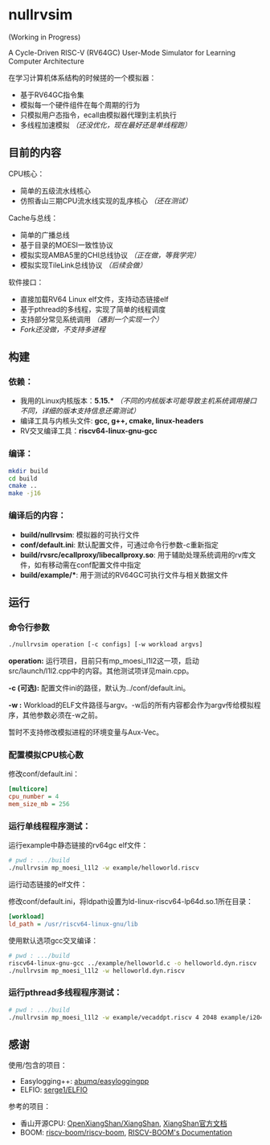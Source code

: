 # nullrvsim

(Working in Progress)

A Cycle-Driven RISC-V (RV64GC) User-Mode Simulator for Learning Computer Architecture

在学习计算机体系结构的时候搓的一个模拟器：

- 基于RV64GC指令集
- 模拟每一个硬件组件在每个周期的行为
- 只模拟用户态指令，ecall由模拟器代理到主机执行
- 多线程加速模拟 *（还没优化，现在最好还是单线程跑）*

## 目前的内容

CPU核心：

- 简单的五级流水线核心
- 仿照香山三期CPU流水线实现的乱序核心 *（还在测试）*

Cache与总线：

- 简单的广播总线
- 基于目录的MOESI一致性协议
- 模拟实现AMBA5里的CHI总线协议 *（正在做，等我学完）*
- 模拟实现TileLink总线协议 *（后续会做）*

软件接口：

- 直接加载RV64 Linux elf文件，支持动态链接elf
- 基于pthread的多线程，实现了简单的线程调度
- 支持部分常见系统调用 *（遇到一个实现一个）*
- *Fork还没做，不支持多进程*


## 构建

### 依赖：

- 我用的Linux内核版本：**5.15.\*** *（不同的内核版本可能导致主机系统调用接口不同，详细的版本支持信息还需测试）*
- 编译工具与内核头文件: **gcc, g++, cmake, linux-headers**
- RV交叉编译工具：**riscv64-linux-gnu-gcc**


### 编译：

```bash
mkdir build
cd build
cmake ..
make -j16
```

### 编译后的内容：

- **build/nullrvsim**: 模拟器的可执行文件
- **conf/default.ini**: 默认配置文件，可通过命令行参数-c重新指定
- **build/rvsrc/ecallproxy/libecallproxy.so**: 用于辅助处理系统调用的rv库文件，如有移动需在conf配置文件中指定
- **build/example/\***: 用于测试的RV64GC可执行文件与相关数据文件


## 运行

### 命令行参数

```bash
./nullrvsim operation [-c configs] [-w workload argvs]
```

**operation:** 运行项目，目前只有mp_moesi_l1l2这一项，启动src/launch/l1l2.cpp中的内容。其他测试项详见main.cpp。

**-c (可选):** 配置文件ini的路径，默认为../conf/default.ini。

**-w :** Workload的ELF文件路径与argv。-w后的所有内容都会作为argv传给模拟程序，其他参数必须在-w之前。

暂时不支持修改模拟进程的环境变量与Aux-Vec。

### 配置模拟CPU核心数

修改conf/default.ini：

```ini
[multicore]
cpu_number = 4
mem_size_mb = 256
```

### 运行单线程程序测试：

运行example中静态链接的rv64gc elf文件：
```bash
# pwd : .../build
./nullrvsim mp_moesi_l1l2 -w example/helloworld.riscv
```

运行动态链接的elf文件：

修改conf/default.ini，将ldpath设置为ld-linux-riscv64-lp64d.so.1所在目录：
```ini
[workload]
ld_path = /usr/riscv64-linux-gnu/lib
```
使用默认选项gcc交叉编译：
```bash
# pwd : .../build
riscv64-linux-gnu-gcc ../example/helloworld.c -o helloworld.dyn.riscv
./nullrvsim mp_moesi_l1l2 -w helloworld.dyn.riscv
```

### 运行pthread多线程程序测试：

```bash
# pwd : .../build
./nullrvsim mp_moesi_l1l2 -w example/vecaddpt.riscv 4 2048 example/i2048-a.txt example/i2048-b.txt example/i2048-asumb.txt
```

## 感谢

使用/包含的项目：
- Easylogging++: [abumq/easyloggingpp](https://github.com/abumq/easyloggingpp)
- ELFIO: [serge1/ELFIO](https://github.com/serge1/ELFIO)

参考的项目：
- 香山开源CPU: [OpenXiangShan/XiangShan](https://github.com/OpenXiangShan/XiangShan), [XiangShan官方文档](https://xiangshan-doc.readthedocs.io/zh-cn/latest/)
- BOOM: [riscv-boom/riscv-boom](https://github.com/riscv-boom/riscv-boom), [RISCV-BOOM's Documentation](https://docs.boom-core.org/en/latest/)




